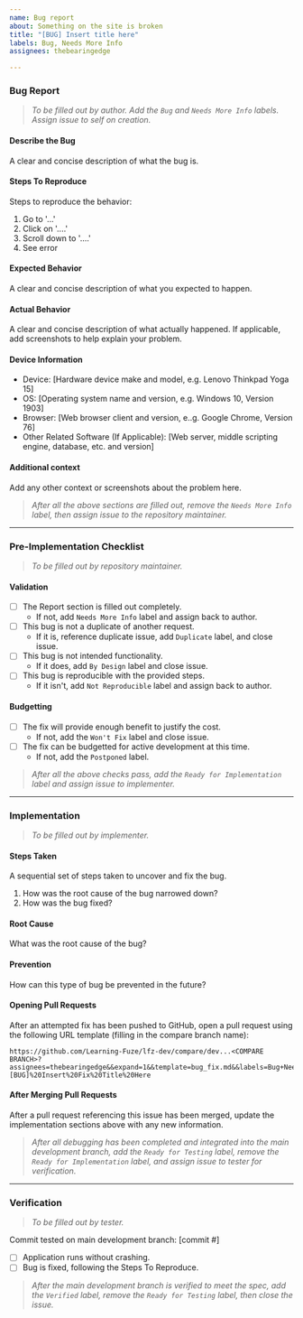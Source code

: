 ```yaml
---
name: Bug report
about: Something on the site is broken
title: "[BUG] Insert title here"
labels: Bug, Needs More Info
assignees: thebearingedge

---
```


### Bug Report
> _To be filled out by author. Add the `Bug` and `Needs More Info` labels. Assign issue to self on creation._

#### **Describe the Bug**
A clear and concise description of what the bug is.

#### **Steps To Reproduce**
Steps to reproduce the behavior:
1. Go to '...'
2. Click on '....'
3. Scroll down to '....'
4. See error

#### **Expected Behavior**
A clear and concise description of what you expected to happen.

#### **Actual Behavior**
A clear and concise description of what actually happened. If applicable, add screenshots to help explain your problem.

#### **Device Information**
- Device: [Hardware device make and model, e.g. Lenovo Thinkpad Yoga 15]
- OS: [Operating system name and version, e.g. Windows 10, Version 1903]
- Browser: [Web browser client and version, e..g. Google Chrome, Version 76]
- Other Related Software (If Applicable): [Web server, middle scripting engine, database, etc. and version]

#### **Additional context**
Add any other context or screenshots about the problem here.

> _After all the above sections are filled out, remove the `Needs More Info` label, then assign issue to the repository maintainer._

---

### Pre-Implementation Checklist
> _To be filled out by repository maintainer._

#### **Validation**
- [ ] The Report section is filled out completely.
  - If not, add `Needs More Info` label and assign back to author.
- [ ] This bug is not a duplicate of another request.
  - If it is, reference duplicate issue, add `Duplicate` label, and close issue.
- [ ] This bug is not intended functionality.
  - If it does, add `By Design` label and close issue.
- [ ] This bug is reproducible with the provided steps.
  - If it isn't, add `Not Reproducible` label and assign back to author.

#### **Budgetting**
- [ ] The fix will provide enough benefit to justify the cost.
  - If not, add the `Won't Fix` label and close issue.
- [ ] The fix can be budgetted for active development at this time.
  - If not, add the `Postponed` label.

> _After all the above checks pass, add the `Ready for Implementation` label and assign issue to implementer._

---

### Implementation
> _To be filled out by implementer._

#### **Steps Taken**
A sequential set of steps taken to uncover and fix the bug.
1. How was the root cause of the bug narrowed down?
1. How was the bug fixed?

#### **Root Cause**
What was the root cause of the bug?

#### **Prevention**
How can this type of bug be prevented in the future?

#### **Opening Pull Requests**
After an attempted fix has been pushed to GitHub, open a pull request using the following URL template (filling in the compare branch name):
```
https://github.com/Learning-Fuze/lfz-dev/compare/dev...<COMPARE BRANCH>?assignees=thebearingedge&&expand=1&&template=bug_fix.md&&labels=Bug+Needs%20More%20Info&&title=[BUG]%20Insert%20Fix%20Title%20Here
```

#### **After Merging Pull Requests**
After a pull request referencing this issue has been merged, update the implementation sections above with any new information.

> _After all debugging has been completed and integrated into the main development branch, add the `Ready for Testing` label, remove the `Ready for Implementation` label, and assign issue to tester for verification._

---

### Verification
> _To be filled out by tester._

Commit tested on main development branch: [commit #]
- [ ] Application runs without crashing.
- [ ] Bug is fixed, following the Steps To Reproduce.

> _After the main development branch is verified to meet the spec, add the `Verified` label, remove the `Ready for Testing` label, then close the issue._
